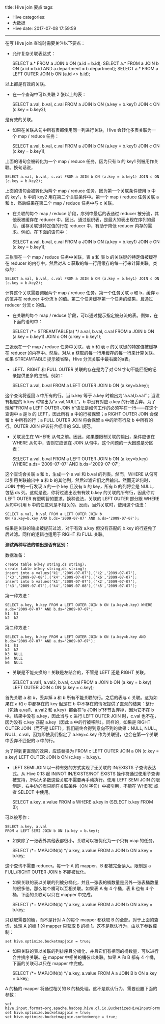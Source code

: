 title: Hive join 要点
tags:
  - Hive
categories:
  - 大数据
  - Hive
date: 2017-07-08 17:59:59
---

在写 Hive join 查询时需要关注以下要点：

- 允许复杂关联表达式：

    SELECT a.* FROM a JOIN b ON (a.id = b.id);
    SELECT a.* FROM a JOIN b ON (a.id = b.id AND a.department = b.department);
    SELECT a.* FROM a LEFT OUTER JOIN b ON (a.id <> b.id);

以上都是有效的关联。

<!-- more -->

- 在一个查询中可以关联 2 张以上的表：

    SELECT a.val, b.val, c.val FROM a JOIN b ON (a.key = b.key1) JOIN c ON (c.key = b.key2);

是有效的关联。

- 如果在关联从句中所有表都使用同一列进行关联，Hive 会转化多表关联为一个 map / reduce 任务：

    SELECT a.val, b.val, c.val FROM a JOIN b ON (a.key = b.key1) JOIN c ON (c.key = b.key1);

上面的语句会被转化为一个 map / reduce 任务，因为只有 b 的 key1 列被用作关联。换句话说，

    SELECT a.val, b.val, c.val FROM a JOIN b ON (a.key = b.key1) JOIN c ON (c.key = b.key2);
    
上面的语句会被转化为两个 map / reduce 任务，因为第一个关联条件使用 b 中的 key1，b 中的 key2 用在第二个关联条件中。第一个 map / reduce 任务关联 a 和 b，然后结果在第二个 map / reduce 任务中与 c 关联。

- 在关联的每个 map / reduce 阶段，序列中最后的表通过 reducer 被分流，其他表被缓存在 reducer 中。因此，通过组织表，是最大的表出现在序列的最后，缓存关联键特定值的行在 reducer 中，有助于降低 reducer 内存的需求。例如，在下面的语句中：

    SELECT a.val, b.val, c.val FROM a JOIN b ON (a.key = b.key1) JOIN c ON (c.key = b.key1);

三张表在一个 map / reduce 任务中关联，表 a 和 表 b 的关联键的特定值被缓存在 reducer 的内存中。然后对从 c 获取的每一行用缓存的每一行来计算关联。类似的：

    SELECT a.val, b.val, c.val FROM a JOIN b ON (a.key = b.key1) JOIN c ON (c.key = b.key2);
    
计算这个关联需要调起两个 map / reduce 任务。第一个任务关联 a 和 b，缓存 a 的值并在 reducer 中分流 b 的值。第二个任务缓存第一个任务的结果，且通过 reducer 分流 c 的值。

- 在关联的每个 map / reduce 阶段，可以通过提示指定被分流的表。例如，在下面的语句中：

    SELECT /*+ STREAMTABLE(a) */ a.val, b.val, c.val FROM a JOIN b ON (a.key = b.key1) JOIN c ON (c.key = b.key1);

三张表在一个 map / reduce 任务中关联，表 b 和 表 c 的关联键的特定值被缓存在 reducer 的内存中。然后，对从 a 获取的每一行用缓存的每一行来计算关联。如果 STREAMTABLE 提示被省略，Hive 分流关联中最右面的a表。

- LEFT、RIGHT 和 FULL OUTER 关联的存在是为了对 ON 字句不能匹配的记录提供更多的控制。例如：

    SELECT a.val, b.val FROM a LEFT OUTER JOIN b ON (a.key=b.key);

这个查询将返回 a 中所有的行。当 b.key 等于 a.key 时输出为“a.val,b.val”；当没有相应的 b.key 时输出为“a.val,NULL”。b 中没有对应 a.key 的行被丢弃。为了理解“FROM a LEFT OUTER JOIN b”语法是如何工作的必须写在一行——在这个查询中 a 是 b 的 LEFT，因此所有 a 中的行被保留；a RIGHT OUTER JOIN 会保留 b 中所有的行；a FULL OUTER JOIN 将会保留 a 中的所有行及 b 中所有的行。OUTER JOIN 应该符合标准的 SQL 规范。

- 关联发生在 WHERE 从句之前。因此，如果要限制关联的输出，条件应该在 WHERE 从句中，否则它应该在 JOIN 从句中。这个问题的一大困惑是分区表：

    SELECT a.val, b.val FROM a LEFT OUTER JOIN b ON (a.key=b.key)
    WHERE a.ds='2009-07-07' AND b.ds='2009-07-07';

这个查询会关联 a 和 b，生成一个 a.val 和  b.val 的列表。然而，WHERE 从句可以引用关联输出中 a 和 b 的其他列，然后过滤它们之后输出。然而无论何时，JOIN 中的一行发现 a 的一个 key 且没有 b 的 key，所有 b 的列将会是 NULL，包括 ds 列。这就是说，你将过滤出没有有效 b.key 的关联的所有行，因此你对 LEFT OUTER 有更明智的要求。换种说法，关联的 LEFT OUTER 部分跟 WHERE 从句中引用 b 中的任意列是不相关的。反而，当外关联时，使用这个语法：

    SELECT a.val, b.val FROM a LEFT OUTER JOIN b
    ON (a.key=b.key AND b.ds='2009-07-07' AND a.ds='2009-07-07');

结果是关联的输出被提前过滤，对于有效 a.key 但没有匹配的 b.key 的行避免了后过滤。同样的逻辑也适用于 RIGHT 和 FULL 关联。

**测试两种写法的输出是否有区别：**

数据准备：

    create table a(key string,ds string);
    create table b(key string,ds string);
    insert into a values('k1','2009-07-07'),('k2','2009-07-07'),('k3','2009-07-08'),('k4','2009-07-07'),('k6','2009-07-07');
    insert into b values('k1','2009-07-07'),('k2','2009-07-07'),('k3','2009-07-07'),('k4','2009-07-08'),('k5','2009-07-07');

第一种方法：

    SELECT a.key, b.key FROM a LEFT OUTER JOIN b ON (a.key=b.key) WHERE a.ds='2009-07-07' AND b.ds='2009-07-07';
    k1	k1
    k2	k2

第二种方法：

    SELECT a.key, b.key FROM a LEFT OUTER JOIN b ON (a.key=b.key AND b.ds='2009-07-07' AND a.ds='2009-07-07');
    k1	k1
    k2	k2
    k3	NULL
    k4	NULL
    k6	NULL

- 关联是不能交换的！关联是左结合的，不管是 LEFT 还是 RIGHT 关联。

    SELECT a.val1, a.val2, b.val, c.val
    FROM a
    JOIN b ON (a.key = b.key)
    LEFT OUTER JOIN c ON (a.key = c.key);

首先关联 a 和 b，丢弃掉 a 和 b 所有不能关联的行。之后的表与 c 关联。这为如果在 a 和 c 中都存在的 key 但是在 b 中不存在的情况提供了直观的结果：整行（包括 a.val1、a.val2 和 a.key）都会在“a JOIN b”环节丢弃掉，因为它不在 b 中。结果中没有 a.key，因此当与 c 进行 LEFT OUTER JOIN 时，c.val 也不在，因为没有 c.key 匹配 a.key（因此 a 中的行被移除）。同样的，如果是 RIGHT OUTER JOIN（而不是 LEFT），我们最终会得到意向不到的效果：NULL, NULL, NULL, c.val，因为即使我们指定了 a.key=c.key 作为关联键，也会在第一个关联中丢弃不匹配的 a 中的行。

为了得到更直观的效果，应该替换为 FROM c LEFT OUTER JOIN a ON (c.key = a.key) LEFT OUTER JOIN b ON (c.key = b.key)。

- LEFT SEMI JOIN 以一种有效的方式实现了无关联的 IN/EXISTS 子查询表达式。从 Hive 0.13 起 IN/NOT IN/EXISTS/NOT EXISTS 操作符通过使用子查询被支持，所以大多数这些关联不需要再手动执行。使用 LEFT SEMI JOIN 的限制是，右手边的表只能在关联条件（ON 字句）中被引用，不能在 WHERE 或者 SELECT 中使用。

    SELECT a.key, a.value
    FROM a
    WHERE a.key in
     (SELECT b.key
      FROM B);

可以被写作：

    SELECT a.key, a.val
    FROM a LEFT SEMI JOIN b ON (a.key = b.key);
    
- 如果除了一张表外其他表都很小，关联可以被优化为一个只有 map 的任务。

    SELECT /*+ MAPJOIN(b) */ a.key, a.value
    FROM a JOIN b ON a.key = b.key;

这个查询不需要 reducer。每一个 A 的 mapper，B 都被完全读入。限制是 a FULL/RIGHT OUTER JOIN b 不能被优化。

- 如果关联的表以关联的列被分桶化，并且一张表的桶数量是另外一张表桶数量的很多倍，那么每个桶可以互相关联。如果表 A 有 4 个桶，表 B 也有 4 个桶，下面的关联可以只在 mapper 中完成。

    SELECT /*+ MAPJOIN(b) */ a.key, a.value
    FROM a JOIN b ON a.key = b.key;

只获取需要的桶，而不是针对 A 的每个 mapper 都获取 B 的全部。对于上面的查询，处理 A 的桶 1 的 mapper 只获取 B 的桶 1。这不是默认行为，由以下参数控制：

    set hive.optimize.bucketmapjoin = true;
    
- 如果关联的表以关联的列排序且分桶化，并且它们有相同的桶数量，可以进行合并排序关联。在 mapper 中相关的桶彼此关联。如果 A 和 B 都有 4 个桶，下面的关联可以只在 mapper 中完成。

    SELECT /*+ MAPJOIN(b) */ a.key, a.value
    FROM A a JOIN B b ON a.key = b.key;

A 的桶的 mapper 将通过相关的 B 的桶处理。这不是默认行为，需要设置下面的参数：

    set hive.input.format=org.apache.hadoop.hive.ql.io.BucketizedHiveInputFormat;
    set hive.optimize.bucketmapjoin = true;
    set hive.optimize.bucketmapjoin.sortedmerge = true;
